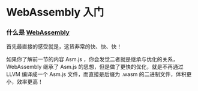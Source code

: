 # WebAssembly 入门

### 什么是 [WebAssembly](https://developer.mozilla.org/en-US/docs/WebAssembly)

首先最直接的感受就是，这货非常的快、快、快！

如果你了解前一节的内容 Asm.js ，你会发觉二者就是继承与优化的关系，WebAssembly 继承了 Asm.js 的思想，但是做了更快的优化，就是不再通过 LLVM 编译成一个 Asm.js 文件，而直接是后缀为 .wasm 的二进制文件，体积更小，效率更高！

